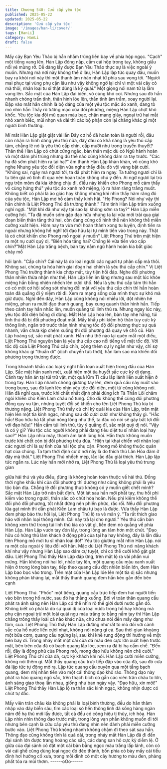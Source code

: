```yaml
---
title: Chương 540: Cửu cấp yêu tộc
published: 2025-05-22
updated: 2025-05-22
description: 'Cửu cấp yêu tộc'
image: '/images/han-li/cover/'
tags: [HanLi]
category: HanLi
draft: false
---
```


Mấy cây Bạn Yêu Thảo bị hắn nhắm trúng liền bay về phía hộp
ngọc.
"Cạch" một tiếng vang lên.
Hàn Lập đóng nắp, cầm cái hộp trong tay, không giấu nổi vẻ
mừng rỡ.
Dễ dàng lấy được Bạn Yêu Thảo thực sự là việc ngoài ý muốn.
Nhưng mà nơi này không thể ở lâu, Hàn Lập lập tức quay đầu,
muốn bay ra khỏi nơi này thì một thanh âm nhàn nhạt từ phía sau
vọng tới.
"Ngươi mai phục tại vùng phụ cận lâu như vậy không ngờ lại chỉ
vì một vài cây cỏ mà thôi, nhân loại tu sĩ thật đúng là kỳ quái." Một
giọng nói nam tử lạ lẫm vang lên.
Sắc mặt của Hàn Lập đại biến, vô cùng khó coi.
Nhưng sau đó hắn nhanh chóng trấn tĩnh, thân hình lóe lên, thần
tình âm trầm, xoay người lại.
Đập vào mắt hắn chính là bộ dáng của một yêu tộc mặc áo xanh,
đang tò mò nhìn hắn
Thấy rõ tướng mạo của đối phương, miệng Hàn Lập chợt khô
khốc.
Yêu tộc kia đội mũ quan màu bạc, chân mang giày, ngoại trừ hai
mắt nhỏ xanh biếc, mũi nhọn và dài thì các bộ phận còn lại chẳng
khác gì một người bình thường.

Mí mắt Hàn Lập giật giật vài lần
Đây cơ hồ đã hoàn toàn là người rồi, đâu còn nhận ra hình dáng
yêu thú nữa, đây đâu có khả năng là yêu thú cấp tám, chẳng lẽ nó
là yêu thú cấp chín, cấp mười như trong truyền thuyết?
Thân thể Hàn Lập có chút cứng ngắc, bản thân mặc dù có Ngũ
hành hoàn và một đám phi trùng nhưng dù thế nào cũng không
dám ra tay trước.
"Các hạ đã sớm phát hiện ra tại hạ?" âm thanh Hàn Lập khàn
khàn, vô cùng khó nghe
Nhưng yêu tộc đối diện vừa nghe thấy điều đó vội vàng bật cười.
"Không sai, ngày mà ngươi tới, ta đã phát hiện ra ngay. Ta tưởng
ngươi chỉ là tu tiên giả vô tình đi qua nên hoàn toàn không chú ý
đến. Ai ngờ ngươi lại trú ngụ trên mỏm đá kia không chịu đi, điều
này khiến cho Phong mỗ cảm thấy vô cùng hứng thú" yêu tộc áo
xanh mở miệng, lộ ra hàm răng trắng muốt.
Không biết có phải là ảo giác hay không nhưng khi nhìn thấy hàm
răng đó của yêu tộc, Hàn Lập mơ hồ cảm thấy kinh hãi.
"Họ Phong? Nói như vậy thì hắn chính là Liệt Phong Thú đã
trưởng thành." Tâm tình Hàn Lập trầm xuống nghĩ ngợi.
"Một khi đã như vậy tại sao lại không sớm ra tay?" Hàn Lập miễn
cưỡng hỏi.
"Ta đã muốn sớm gặp đạo hữu nhưng ta lại vừa mới trải qua giai
đoạn biến thân tầng thứ hai, còn đang củng cố hình thể nên
không thể miễn cưỡng xuất hiện. Hôm nay ta vừa mới hoàn thành
xong tu luyện, định tiến ra ngoài nhưng không hề nghĩ tới đạo hữu
lại tự mình tiến vào trong này. Thật là có chút khiến cho Phong mỗ
ngoài ý muốn" Liệt Phong Thú trên mặt hiện ra một nụ cười quỷ
dị.
"Biến hóa tầng hai? Chẳng lẽ vừa tiến vào cấp chín?"Mặt Hàn
Lập trắng bệch, bàn tay nắm ngũ hành hoàn kia bất giác chảy mồ

hôi lạnh.
"Cấp chín? Cái này là do loài người các ngươi tự phân cấp mà
thôi. Không sai, chúng ta hóa hình giai đoạn hai chính là yêu thú
cấp chín." Vị Liệt Phong Thú trưởng thành kia chớp mắt, tùy tiện
hồi đáp.
Nghe đối phương thản nhiên thừa nhận như thế, Hàn Lập liền im
lặng nhưng sau một lúc khóe miệng hắn bỗng nhiên nhếch lên
cười khổ.
Nếu là yêu thú cấp tám thì hắn có có một cơ hội sống sót nhưng
đối mặt với yêu thú cấp chín thì hắn hoàn toàn đã quẳng đi ý niệm
rời đi.
Xem ra mạng sống của mình thực sự khó mà giữ được.
Nghĩ đến đây, Hàn Lập cũng không nói nhiều lời, đột nhiên hé
miệng, phun ra mười đạo thanh quang, bay xung quanh thân hình
hắn.
Tiếp theo cánh tay hắn nhấc lên, muốn quẳng túi linh thú ra.
Nhưng ngay lúc này, yêu tộc đối diện bỗng di động.
Mắt Hàn Lập hoa lên, bàn tay nhẹ hẫng, túi linh thú đã bị đối
phương đoạt mất.
Mấy khẩu phi kiếm hộ thân tuy cực kỳ thông linh, ngăn trở trước
thân hình nhưng tốc độ đối phương thực sự quá nhanh, vẫn chưa
kịp chém xuống thì đối phương đã quay về chỗ cũ.
Hàn Lập hoảng sợ, sắc mặt phát xanh.
Hắn như thế nào lại quên mất một điều, Liệt Phong Thú nguyên
bản là yêu thú cấp cao nổi tiếng về mặt tốc độ.
Với tốc độ của Liệt Phong Thú cấp chín, cộng thêm cự ly ngắn
như vậy, chỉ sợ không khác gì "thuấn di" (dịch chuyển tức thời),
hắn làm sao mà khiến đối phương trọng thương được.

Trong khoảnh khắc các loại ý nghĩ hỗn loạn xuất hiện trong đầu
của Hàn Lập.
Sắc mặt hắn xanh mét, xuất hiện một tia huyết sắc cực kỳ dị
dạng.
Cánh tay hắn án tại túi trữ vật, một quả Kim Ti cầu lấp lánh liền
xuất hiện ở trong tay.
Hàn Lập nhanh chóng giương tay lên, đem quả cầu này nuốt vào
trong bụng, sau đó lạnh lẽo nhìn yêu tộc đối diện, một từ cũng
không nói.
Hắn đã nghĩ qua, trước khi chết nhất định phải dùng Ích Tà Thần
Lôi châm ngòi khiến cho Kiền Lam châu nổ tung.
Cho dù không thể cùng đối phương đồng quy vu tận, nhưng tuyệt
đối sẽ khiến cho tên Liệt Phong Thú kia bị thương nặng.
Liệt Phong Thú thấy cử chỉ kỳ quái kia của Hàn Lập, trên mặt hiện
lên một tia kinh ngạc, nhưng sau đó cười cười như không thấy gì.
"Hắc hắc! Đạo hữu hà tất phải nóng lòng như thế, ta đâu có nói sẽ
gây bất lợi đối với đạo hữu!" Hắn cầm túi linh thú, tùy ý quẳng đi,
sắc mặt quỷ dị nói.
"Vậy là có ý gì? Yêu tộc các người không phải đang tiêu diệt tu sĩ
nhân loại hay sao?" Hàn Lập nhíu mày, thanh âm lạnh lùng hỏi.
Hắn thực không muốn trước khi chết còn bị đối phương trêu đùa.
"Hiện tại khai chiến với nhân loại các ngươi chỉ là sự tình của hải
tộc phụ cận. Phong mỗ không thuộc quản hạt của chúng. Ta tạm
thời định cư ở nơi này là do thích thú Lân Hỏa đàm ở đây mà
thôi." Liệt Phong Thú nhếch mép, lắc lắc đầu giải thích.
Hàn Lập lập tức ngẩn ra.
Lúc này hắn mới nhớ ra, Liệt Phong Thú là loại yêu thú trung gian

giữa hải thú và yêu điểu, đúng là không hoàn toàn thuộc về hải
thú. Đồng thời nghe khẩu khí của đối phương thì dường như cũng
không phải là yêu tộc bản địa.
Chẳng lẽ đối phương thực không có ý muốn giết chết mình? Sắc
mặt Hàn Lập trở nên bất định.
Một lát sau hắn mới phất tay, thu hồi phi kiếm vào trong người,
thần sắc có chút hòa hoãn.
Nếu phi kiếm không thể đối phó đối phương, tốt nhất đừng nên
phiền phức, rắc rối. Nếu đối phương lừa gạt mình thì dẫn phát
Kiền Lam châu tự bạo là được.
Vừa thấy Hàn Lập đem pháp bảo thu hồi lại, Liệt Phong Thú lộ ra
vẻ mãn ý.
"Ta rất thích giao hảo với nhân loại thông mình. Cái này trả lại cho
ngươi." Yêu thú căn bản không xem thử trong túi linh thú kia có
vật gì, liền đem nó quẳng về phía Hàn Lập.
Hàn Lập vươn tay đón lấy, trong lòng an tâm hơn một chút.
"Đạo hữu có hứng thú làm khách ở động phủ của tại hạ hay
không, đây là lần đầu tiên Phong mỗ mời tu sĩ nhân loại đó!" Yêu
tộc giương mắt nhìn Hàn Lập. nói ra một câu ngoài ý liệu đối với
hắn.
Mặc dù Liệt Phong Thú nói năng khách khí như vậy nhưng Hàn
Lập sao dám cự tuyệt, chỉ có thể cười khổ gật gật đầu.
Liệt Phong Thú thấy Hàn Lập đáp ứng, trên mặt lộ ra vài phần vui
mừng.
Hắn không nói hai lời, nhấc tay lên, một quang cầu màu xanh
xuất hiện ở trong lòng bàn tay, tiếp theo quang cầu đột nhiên biến
lớn, đem Hàn Lập bao bọc vào trong.
Trên mặt của Hàn Lập lóe lên một tia dị sắc nhưng không phản
kháng lại, mắt thấy thanh quang đem hắn kéo gần đến bên cạnh

Liệt Phong Thú.
"Phốc" một tiếng, quang cầu trực tiếp đem hai người tiến vào bên
trong hồ nước, sau đó hạ thẳng xuống.
Bởi vì toàn thân quang cầu phát ra ánh sáng nên Hàn Lập có thể
nhìn rõ thế giới dưới nước gần đó.
Không biết có phải là do sự quái dị của loại nước trong hồ hay
không mà phụ cận ngoại trừ một loài quái ngư màu trắng to bằng
nắm tay thì Hàn Lập chẳng trông thấy loài cá nào khác nữa, chứ
chưa nói đến mấy dạng như tôm, cua.
Liệt Phong Thú thấy Hàn Lập dường như rất tò mò đối với cảnh
sắc của hồ nước liền cười nhạt, không nói năng gì cả.
Sau thời gian khoảng một bữa cơm, quang cầu ngừng lại, sau khi
khẽ rung động thì hướng về một bên bay đi.
Trong nháy mắt một cái cửa đá màu đen cực lớn xuất hiện trước
mặt, bên trên cửa đá có bạch quang lấp lóe, xem ra đã bị hạ cấm
chế.
"Đến rồi, đây là động phủ của Phong mỗ, mong đạo hữu không
nên chê cười." Liệt Phong Thú chỉ cửa đá, cực kỳ khách khí nói.
Hàn Lập cười miễn cưỡng, không nói thêm gì.
Mắt thấy quang cầu trực tiếp đập vào cửa đá, sau đó cửa đá lập
tức tự động mở ra.
Lập tức quang cầu xuyên qua một tầng bạch quang, đem nhị
nhân tiến vào một cái thông đạo khô ráo.
Thông đạo này phát ra hào quang ngũ sắc, trên thạch bích có gắn
các viên trân châu to lớn, ánh sáng giao thoa lẫn nhau, giống như
ban ngày vậy.
"Đạo hữu, xin mời!" Liệt Phong Thú thấy Hàn Lập lộ ra thần sắc
kinh ngạc, không nhịn được có chút tự đắc.

Mấy viên trân châu kia không phải là loại bình thường, đều do
hắn thâm nhập vào đáy biển sâu, tìm các loại sò hến thông linh
đã sống hàng ngàn năm để hạ thủ mới lấy được, tất cả đều có
công hiệu tị thủy, ích hỏa.
Hàn Lập nhìn nhìn thông đạo trước mặt, trong lòng vạn phần
không muốn đi tới nhưng bên cạnh là cửu cấp yêu thú đang nhìn
nên đành phải miễn cưỡng bước vào.
Liệt Phong Thú không nhanh không chậm đi theo sát sau hắn.
Thông đạo cũng không tính là quá dài, trong nháy mắt Hàn Lập
đã đi đến đại sảnh lớn được trang hoàng các sắc, các dạng san
hô cực kỳ diễm lệ.
Ở giữa của đại sảnh có đặt một cái bàn bằng ngọc màu trắng lấp
lánh, còn có vài cái ghế cũng dùng loại ngọc đó đẽo thành, bốn
phía có bày mấy cái tiểu đỉnh hơi hướng cổ xưa, trong mỗi đỉnh
có một cây hương to màu đen, phảng phất tỏa ra mùi thơm.
------oOo------

